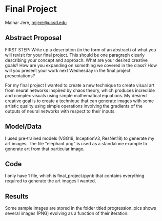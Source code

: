 # Final Project

Malhar Jere, mjjere@ucsd.edu


## Abstract Proposal

FIRST STEP: Write up a description (in the form of an abstract) of what you will revisit for your final project. This should be one paragraph clearly describing your concept and approach. What are your desired creative goals? How are you expanding on something we covered in the class? How will you present your work next Wednesday in the final project presentations? 

For my final project I wanted to create a new technique to create visual art from neural networks inspired by chaos theory, which produces incredible and complex visuals using simple mathematical equations. My desired creative goal is to create a technique that can generate images with some artistic quality using simple operations involving the gradients of the outputs of neural networks with respect to their inputs.

## Model/Data

I used pre-trained models (VGG19, InceptionV3, ResNet18) to generate my art images. The file "elephant.png" is used as a standalone example to generate art from that particular image.

## Code

I only have 1 file, which is final_project.ipynb that contains everything required to generate the art images I wanted.

## Results

Some sample images are stored in the folder titled progression_pics shows several images (PNG) evolving as a function of their iteration.
